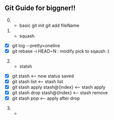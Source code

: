 ## Git Guide for biggner!!

0. - basic 
git init
git add fileName

1. - squash
- [x] git log --pretty=oneline
- [x] git rebase -i HEAD~N : modify pick to sqaush :) 

2. - statsh
- [x] git stash                         <-- now status saved
- [x] git stash list                    <-- stash list
- [x] git stash apply stash@{index}     <-- stash apply
- [x] git stash drop  stash@{Index}     <-- stash remove
- [x] git stash pop                     <-- apply after drop

3. - 